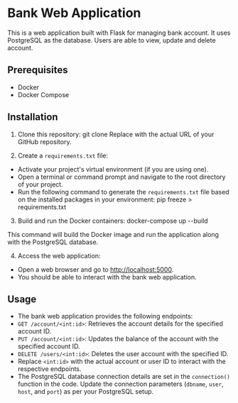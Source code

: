 # Bank Web Application
This is a web application built with Flask for managing bank account. It uses PostgreSQL as the database. Users are able to view, update and delete account. 
## Prerequisites
- Docker
- Docker Compose
## Installation
1. Clone this repository:
    git clone <repository-url>
    Replace <repository-url> with the actual URL of your GitHub repository.

2. Create a `requirements.txt` file:
- Activate your project's virtual environment (if you are using one).
- Open a terminal or command prompt and navigate to the root directory of your project.
- Run the following command to generate the `requirements.txt` file based on the installed packages in your environment:
  pip freeze > requirements.txt

3. Build and run the Docker containers:
    docker-compose up --build


This command will build the Docker image and run the application along with the PostgreSQL database.

4. Access the web application:
- Open a web browser and go to [http://localhost:5000](http://localhost:5000).
- You should be able to interact with the bank web application.

## Usage

- The bank web application provides the following endpoints:
- `GET /account/<int:id>`: Retrieves the account details for the specified account ID.
- `PUT /account/<int:id>`: Updates the balance of the account with the specified account ID.
- `DELETE /users/<int:id>`: Deletes the user account with the specified ID.
- Replace `<int:id>` with the actual account or user ID to interact with the respective endpoints.
- The PostgreSQL database connection details are set in the `connection()` function in the code. Update the connection parameters (`dbname`, `user`, `host`, and `port`) as per your PostgreSQL setup.


